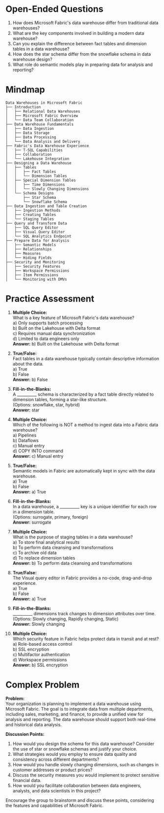 # Open-Ended Questions

1. How does Microsoft Fabric's data warehouse differ from traditional data warehouses?
2. What are the key components involved in building a modern data warehouse?
3. Can you explain the difference between fact tables and dimension tables in a data warehouse?
4. How does the star schema differ from the snowflake schema in data warehouse design?
5. What role do semantic models play in preparing data for analysis and reporting?

# Mindmap

```
Data Warehouses in Microsoft Fabric
├── Introduction
│   ├── Relational Data Warehouses
│   ├── Microsoft Fabric Overview
│   └── Data Team Collaboration
├── Data Warehouse Fundamentals
│   ├── Data Ingestion
│   ├── Data Storage
│   ├── Data Processing
│   └── Data Analysis and Delivery
├── Fabric's Data Warehouse Experience
│   ├── T-SQL Capabilities
│   ├── Collaboration
│   └── Lakehouse Integration
├── Designing a Data Warehouse
│   ├── Tables
│   │   ├── Fact Tables
│   │   └── Dimension Tables
│   ├── Special Dimension Tables
│   │   ├── Time Dimensions
│   │   └── Slowly Changing Dimensions
│   └── Schema Designs
│       ├── Star Schema
│       └── Snowflake Schema
├── Data Ingestion and Table Creation
│   ├── Ingestion Methods
│   ├── Creating Tables
│   └── Staging Tables
├── Query and Transform Data
│   ├── SQL Query Editor
│   ├── Visual Query Editor
│   └── SQL Analytics Endpoint
├── Prepare Data for Analysis
│   ├── Semantic Models
│   ├── Relationships
│   ├── Measures
│   └── Hiding Fields
├── Security and Monitoring
│   ├── Security Features
│   ├── Workspace Permissions
│   ├── Item Permissions
│   └── Monitoring with DMVs
```

# Practice Assessment

1. **Multiple Choice:**  
   What is a key feature of Microsoft Fabric's data warehouse?  
   a) Only supports batch processing  
   b) Built on the Lakehouse with Delta format  
   c) Requires manual data synchronization  
   d) Limited to data engineers only  
   **Answer:** b) Built on the Lakehouse with Delta format

2. **True/False:**  
   Fact tables in a data warehouse typically contain descriptive information about the data.  
   a) True  
   b) False  
   **Answer:** b) False

3. **Fill-in-the-Blanks:**  
   A __________ schema is characterized by a fact table directly related to dimension tables, forming a star-like structure.  
   (Options: snowflake, star, hybrid)  
   **Answer:** star

4. **Multiple Choice:**  
   Which of the following is NOT a method to ingest data into a Fabric data warehouse?  
   a) Pipelines  
   b) Dataflows  
   c) Manual entry  
   d) COPY INTO command  
   **Answer:** c) Manual entry

5. **True/False:**  
   Semantic models in Fabric are automatically kept in sync with the data warehouse.  
   a) True  
   b) False  
   **Answer:** a) True

6. **Fill-in-the-Blanks:**  
   In a data warehouse, a __________ key is a unique identifier for each row in a dimension table.  
   (Options: surrogate, primary, foreign)  
   **Answer:** surrogate

7. **Multiple Choice:**  
   What is the purpose of staging tables in a data warehouse?  
   a) To store final analytical results  
   b) To perform data cleansing and transformations  
   c) To archive old data  
   d) To replace dimension tables  
   **Answer:** b) To perform data cleansing and transformations

8. **True/False:**  
   The Visual query editor in Fabric provides a no-code, drag-and-drop experience.  
   a) True  
   b) False  
   **Answer:** a) True

9. **Fill-in-the-Blanks:**  
   __________ dimensions track changes to dimension attributes over time.  
   (Options: Slowly changing, Rapidly changing, Static)  
   **Answer:** Slowly changing

10. **Multiple Choice:**  
    Which security feature in Fabric helps protect data in transit and at rest?  
    a) Role-based access control  
    b) SSL encryption  
    c) Multifactor authentication  
    d) Workspace permissions  
    **Answer:** b) SSL encryption

# Complex Problem

**Problem:**  
Your organization is planning to implement a data warehouse using Microsoft Fabric. The goal is to integrate data from multiple departments, including sales, marketing, and finance, to provide a unified view for analysis and reporting. The data warehouse should support both real-time and historical data analysis.

**Discussion Points:**

1. How would you design the schema for this data warehouse? Consider the use of star or snowflake schemas and justify your choice.
2. What strategies would you employ to ensure data quality and consistency across different departments?
3. How would you handle slowly changing dimensions, such as changes in customer addresses or product prices?
4. Discuss the security measures you would implement to protect sensitive financial data.
5. How would you facilitate collaboration between data engineers, analysts, and data scientists in this project?

Encourage the group to brainstorm and discuss these points, considering the features and capabilities of Microsoft Fabric.